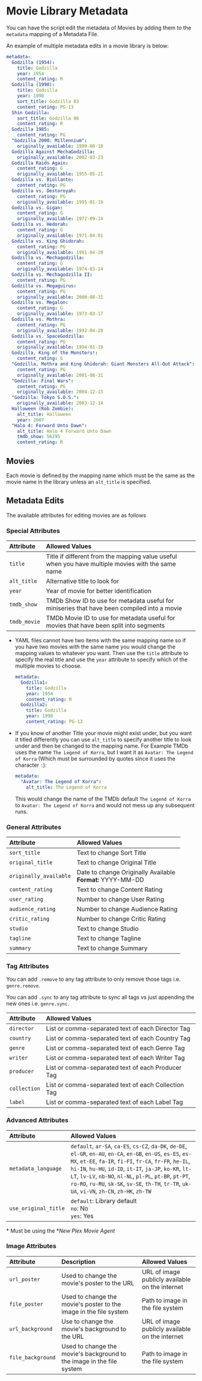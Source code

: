 # Movie Library Metadata

You can have the script edit the metadata of Movies by adding them to the `metadata` mapping of a Metadata File.

An example of multiple metadata edits in a movie library is below:
```yaml
metadata:
  Godzilla (1954):
    title: Godzilla
    year: 1954
    content_rating: R
  Godzilla (1998):
    title: Godzilla
    year: 1998
    sort_title: Godzilla 03
    content_rating: PG-13
  Shin Godzilla:
    sort_title: Godzilla 06
    content_rating: R
  Godzilla 1985:
    content_rating: PG
  "Godzilla 2000: Millennium":
    originally_available: 1999-08-18
  Godzilla Against MechaGodzilla:
    originally_available: 2002-03-23
  Godzilla Raids Again:
    content_rating: G
    originally_available: 1955-05-21
  Godzilla vs. Biollante:
    content_rating: PG
  Godzilla vs. Destoroyah:
    content_rating: PG
    originally_available: 1995-01-19
  Godzilla vs. Gigan:
    content_rating: G
    originally_available: 1972-09-14
  Godzilla vs. Hedorah:
    content_rating: G
    originally_available: 1971-04-01
  Godzilla vs. King Ghidorah:
    content_rating: PG
    originally_available: 1991-04-28
  Godzilla vs. Mechagodzilla:
    content_rating: G
    originally_available: 1974-03-24
  Godzilla vs. Mechagodzilla II:
    content_rating: PG
  Godzilla vs. Megaguirus:
    content_rating: PG
    originally_available: 2000-08-31
  Godzilla vs. Megalon:
    content_rating: G
    originally_available: 1973-03-17
  Godzilla vs. Mothra:
    content_rating: PG
    originally_available: 1992-04-28
  Godzilla vs. SpaceGodzilla:
    content_rating: PG
    originally_available: 1994-01-19
  Godzilla, King of the Monsters!:
    content_rating: G
  "Godzilla, Mothra and King Ghidorah: Giant Monsters All-Out Attack":
    content_rating: PG
    originally_available: 2001-08-31
  "Godzilla: Final Wars":
    content_rating: PG
    originally_available: 2004-12-13
  "Godzilla: Tokyo S.O.S.":
    originally_available: 2003-12-14
  Halloween (Rob Zombie):
    alt_title: Halloween
    year: 2007
  "Halo 4: Forward Unto Dawn":
    alt_title: Halo 4 Forward Unto Dawn
    tmdb_show: 56295
    content_rating: R
```

## Movies

Each movie is defined by the mapping name which must be the same as the movie name in the library unless an `alt_title` is specified.

## Metadata Edits

The available attributes for editing movies are as follows

### Special Attributes

| Attribute    | Allowed Values                                                                                    |
|:-------------|:--------------------------------------------------------------------------------------------------|
| `title`      | Title if different from the mapping value useful when you have multiple movies with the same name |
| `alt_title`  | Alternative title to look for                                                                     |
| `year`       | Year of movie for better identification                                                           |
| `tmdb_show`  | TMDb Show ID to use for metadata useful for miniseries that have been compiled into a movie       |
| `tmdb_movie` | TMDb Movie ID to use for metadata useful for movies that have been split into segments            |


* YAML files cannot have two items with the same mapping name so if you have two movies with the same name you would change the mapping values to whatever you want. Then use the `title` attribute to specify the real title and use the `year` attribute to specify which of the multiple movies to choose.
    ```yaml
    metadata:
      Godzilla1:
        title: Godzilla
        year: 1954
        content_rating: R
      Godzilla2:
        title: Godzilla
        year: 1998
        content_rating: PG-13
    ```

* If you know of another Title your movie might exist under, but you want it titled differently you can use `alt_title` to specify another title to look under and then be changed to the mapping name. For Example TMDb uses the name `The Legend of Korra`, but I want it as `Avatar: The Legend of Korra` (Which must be surrounded by quotes since it uses the character `:`):
    ```yaml
    metadata:
      "Avatar: The Legend of Korra":
        alt_title: The Legend of Korra
    ```
    This would change the name of the TMDb default `The Legend of Korra` to `Avatar: The Legend of Korra` and would not mess up any subsequent runs.

### General Attributes

| Attribute              | Allowed Values                                                |
|:-----------------------|:--------------------------------------------------------------|
| `sort_title`           | Text to change Sort Title                                     |
| `original_title`       | Text to change Original Title                                 |
| `originally_available` | Date to change Originally Available<br>**Format:** YYYY-MM-DD |
| `content_rating`       | Text to change Content Rating                                 |
| `user_rating`          | Number to change User Rating                                  |
| `audience_rating`      | Number to change Audience Rating                              |
| `critic_rating`        | Number to change Critic Rating                                |
| `studio`               | Text to change Studio                                         |
| `tagline`              | Text to change Tagline                                        |
| `summary`              | Text to change Summary                                        |

### Tag Attributes

You can add `.remove` to any tag attribute to only remove those tags i.e. `genre.remove`.

You can add `.sync` to any tag attribute to sync all tags vs just appending the new ones i.e. `genre.sync`.

| Attribute    | Allowed Values                                      |
|:-------------|:----------------------------------------------------|
| `director`   | List or comma-separated text of each Director Tag   |
| `country`    | List or comma-separated text of each Country Tag    |
| `genre`      | List or comma-separated text of each Genre Tag      |
| `writer`     | List or comma-separated text of each Writer Tag     |
| `producer`   | List or comma-separated text of each Producer Tag   |
| `collection` | List or comma-separated text of each Collection Tag |
| `label`      | List or comma-separated text of each Label Tag      |

### Advanced Attributes

| Attribute            | Allowed Values                                                                                                                                                                                                                                                                                                                                                                                      |
|:---------------------|:----------------------------------------------------------------------------------------------------------------------------------------------------------------------------------------------------------------------------------------------------------------------------------------------------------------------------------------------------------------------------------------------------|
| `metadata_language`  | `default`, `ar-SA`, `ca-ES`, `cs-CZ`, `da-DK`, `de-DE`, `el-GR`, `en-AU`, `en-CA`, `en-GB`, `en-US`, `es-ES`, `es-MX`, `et-EE`, `fa-IR`, `fi-FI`, `fr-CA`, `fr-FR`, `he-IL`, `hi-IN`, `hu-HU`, `id-ID`, `it-IT`, `ja-JP`, `ko-KR`, `lt-LT`, `lv-LV`, `nb-NO`, `nl-NL`, `pl-PL`, `pt-BR`, `pt-PT`, `ro-RO`, `ru-RU`, `sk-SK`, `sv-SE`, `th-TH`, `tr-TR`, `uk-UA`, `vi-VN`, `zh-CN`, `zh-HK`, `zh-TW` |
| `use_original_title` | `default`: Library default<br>`no`: No<br>`yes`: Yes                                                                                                                                                                                                                                                                                                                                                |

\* Must be using the **New Plex Movie Agent*

### Image Attributes

| Attribute         | Description                                                           | Allowed Values                                  |
|:------------------|:----------------------------------------------------------------------|:------------------------------------------------|
| `url_poster`      | Used to change the movie's poster to the URL                          | URL of image publicly available on the internet |
| `file_poster`     | Used to change the movie's poster to the image in the file system     | Path to image in the file system                |
| `url_background`  | Use to change the movie's background to the URL                       | URL of image publicly available on the internet |
| `file_background` | Used to change the movie's background to the image in the file system | Path to image in the file system                |
